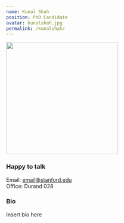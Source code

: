 ```yaml
---
name: Kunal Shah
position: PhD Candidate
avatar: kunalshah.jpg
permalink: /kunalshah/
---
```


<img width="300" src="{{site.url}}/images/people/{{page.avatar}}" data-action="zoom">

### Happy to talk
Email: email@stanford.edu
<br>
Office: Durand 028


### Bio
Insert bio here